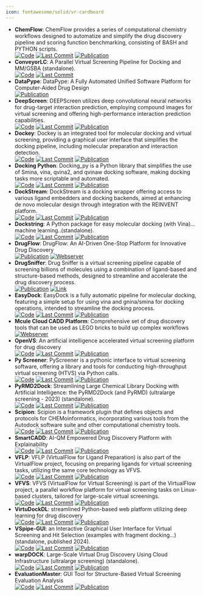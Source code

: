 ```yaml
---
icon: fontawesome/solid/vr-cardboard
---
```


- **ChemFlow**: ChemFlow provides a series of computational chemistry workflows designed to automatize and simplify the drug discovery pipeline and scoring function benchmarking, consisting of BASH and PYTHON scripts.  
		[![Code](https://img.shields.io/github/stars/IFMlab/ChemFlow?style=for-the-badge&logo=github)](https://github.com/IFMlab/ChemFlow) [![Last Commit](https://img.shields.io/github/last-commit/IFMlab/ChemFlow?style=for-the-badge&logo=github)](https://github.com/IFMlab/ChemFlow) [![Publication](https://img.shields.io/badge/Publication-Citations:8-blue?style=for-the-badge&logo=bookstack)](https://doi.org/10.1021/acs.jcim.2c00919) 
- **ConveyorLC**: A Parallel Virtual Screening Pipeline for Docking and MM/GSBA (standalone).  
		[![Code](https://img.shields.io/github/stars/XiaohuaZhangLLNL/conveyorlc?style=for-the-badge&logo=github)](https://github.com/XiaohuaZhangLLNL/conveyorlc) [![Last Commit](https://img.shields.io/github/last-commit/XiaohuaZhangLLNL/conveyorlc?style=for-the-badge&logo=github)](https://github.com/XiaohuaZhangLLNL/conveyorlc) 
- **DataPype**: DataPype: A Fully Automated Unified Software Platform for Computer-Aided Drug Design  
	[![Publication](https://img.shields.io/badge/Publication-Citations:3-blue?style=for-the-badge&logo=bookstack)](https://doi.org/10.1021/acsomega.3c05207) 
- **DeepScreen**: DEEPScreen utilizes deep convolutional neural networks for drug-target interaction prediction, employing compound images for virtual screening and offering high-performance interaction prediction capabilities.  
		[![Code](https://img.shields.io/github/stars/cansyl/DEEPScreen?style=for-the-badge&logo=github)](https://github.com/cansyl/DEEPScreen) [![Last Commit](https://img.shields.io/github/last-commit/cansyl/DEEPScreen?style=for-the-badge&logo=github)](https://github.com/cansyl/DEEPScreen) [![Publication](https://img.shields.io/badge/Publication-Citations:147-blue?style=for-the-badge&logo=bookstack)](https://doi.org/10.1039/C9SC03414E) 
- **Dockey**: Dockey is an integrated tool for molecular docking and virtual screening, providing a graphical user interface that simplifies the docking pipeline, including molecular preparation and interaction detection.  
		[![Code](https://img.shields.io/github/stars/lmdu/dockey?style=for-the-badge&logo=github)](https://github.com/lmdu/dockey) [![Last Commit](https://img.shields.io/github/last-commit/lmdu/dockey?style=for-the-badge&logo=github)](https://github.com/lmdu/dockey) [![Publication](https://img.shields.io/badge/Publication-Citations:21-blue?style=for-the-badge&logo=bookstack)](https://doi.org/10.1093/bib/bbad047) 
- **Docking Python**: Docking_py is a Python library that simplifies the use of Smina, vina, qvina2, and qvinaw docking software, making docking tasks more scriptable and automated.  
		[![Code](https://img.shields.io/github/stars/samuelmurail/docking_py?style=for-the-badge&logo=github)](https://github.com/samuelmurail/docking_py) [![Last Commit](https://img.shields.io/github/last-commit/samuelmurail/docking_py?style=for-the-badge&logo=github)](https://github.com/samuelmurail/docking_py) [![Publication](https://img.shields.io/badge/Publication-Citations:0-blue?style=for-the-badge&logo=bookstack)](https://doi.org/10.5281/zenodo.4506970) 
- **DockStream**: DockStream is a docking wrapper offering access to various ligand embedders and docking backends, aimed at enhancing de novo molecular design through integration with the REINVENT platform.  
		[![Code](https://img.shields.io/github/stars/MolecularAI/DockStream?style=for-the-badge&logo=github)](https://github.com/MolecularAI/DockStream) [![Last Commit](https://img.shields.io/github/last-commit/MolecularAI/DockStream?style=for-the-badge&logo=github)](https://github.com/MolecularAI/DockStream) [![Publication](https://img.shields.io/badge/Publication-Citations:34-blue?style=for-the-badge&logo=bookstack)](https://doi.org/10.1186/s13321-021-00563-7) 
- **Dockstring**: A Python package for easy molecular docking (with Vina)… machine learning..(standalone).  
		[![Code](https://img.shields.io/github/stars/dockstring/dockstring?style=for-the-badge&logo=github)](https://github.com/dockstring/dockstring) [![Last Commit](https://img.shields.io/github/last-commit/dockstring/dockstring?style=for-the-badge&logo=github)](https://github.com/dockstring/dockstring) [![Publication](https://img.shields.io/badge/Publication-Citations:43-blue?style=for-the-badge&logo=bookstack)](https://doi.org/10.1021/acs.jcim.1c01334) 
- **DrugFlow**: DrugFlow: An AI-Driven One-Stop Platform for Innovative Drug Discovery  
	[![Publication](https://img.shields.io/badge/Publication-Citations:4-blue?style=for-the-badge&logo=bookstack)](https://doi.org/10.1021/acs.jcim.4c00621) [![Webserver](https://img.shields.io/badge/Webserver-online-brightgreen?style=for-the-badge&logo=cachet&logoColor=65FF8F)](https://drugflow.com/#/) 
- **DrugSniffer**: Drug Sniffer is a virtual screening pipeline capable of screening billions of molecules using a combination of ligand-based and structure-based methods, designed to streamline and accelerate the drug discovery process.  
	[![Publication](https://img.shields.io/badge/Publication-Citations:12-blue?style=for-the-badge&logo=bookstack)](https://doi.org/10.3389%2Ffphar.2022.874746) [![Link](https://img.shields.io/badge/Link-online-brightgreen?style=for-the-badge&logo=cachet&logoColor=65FF8F)](https://drugsniffer.org/) 
- **EasyDock**: EasyDock is a fully automatic pipeline for molecular docking, featuring a simple setup for using vina and gnina/smina for docking operations, intended to streamline the docking process.  
		[![Code](https://img.shields.io/github/stars/ci-lab-cz/easydock?style=for-the-badge&logo=github)](https://github.com/ci-lab-cz/easydock/tree/master) [![Last Commit](https://img.shields.io/github/last-commit/ci-lab-cz/easydock?style=for-the-badge&logo=github)](https://github.com/ci-lab-cz/easydock/tree/master) [![Publication](https://img.shields.io/badge/Publication-Citations:6-blue?style=for-the-badge&logo=bookstack)](https://doi.org/10.1186/s13321-023-00772-2) 
- **Mcule Cloud CADD Platform**: Comprehensive set of drug discovery tools that can be used as LEGO bricks to build up complex workflows  
	[![Webserver](https://img.shields.io/badge/Webserver-online-brightgreen?style=for-the-badge&logo=cachet&logoColor=65FF8F)](https://mcule.com/hit-identification/) 
- **OpenVS**: An artificial intelligence accelerated virtual screening platform for drug discovery  
		[![Code](https://img.shields.io/github/stars/gfzhou/OpenVS?style=for-the-badge&logo=github)](https://github.com/gfzhou/OpenVS) [![Last Commit](https://img.shields.io/github/last-commit/gfzhou/OpenVS?style=for-the-badge&logo=github)](https://github.com/gfzhou/OpenVS) [![Publication](https://img.shields.io/badge/Publication-Citations:9-blue?style=for-the-badge&logo=bookstack)](https://doi.org/10.1038/s41467-024-52061-7) 
- **Py Screener**: PyScreener is a pythonic interface to virtual screening software, offering a library and tools for conducting high-throughput virtual screening (HTVS) via Python calls.  
		[![Code](https://img.shields.io/github/stars/coleygroup/pyscreener?style=for-the-badge&logo=github)](https://github.com/coleygroup/pyscreener) [![Last Commit](https://img.shields.io/github/last-commit/coleygroup/pyscreener?style=for-the-badge&logo=github)](https://github.com/coleygroup/pyscreener) [![Publication](https://img.shields.io/badge/Publication-Citations:0-blue?style=for-the-badge&logo=bookstack)](https://doi.org/10.21105/joss.03950/status) 
- **PyRMD2Dock**: Streamlining Large Chemical Library Docking with Artificial Intelligence: the PyRMD2Dock (and PyRMD) (ultralarge screening - 2023) (standalone).  
		[![Code](https://img.shields.io/github/stars/cosconatilab/PyRMD?style=for-the-badge&logo=github)](https://github.com/cosconatilab/PyRMD) [![Last Commit](https://img.shields.io/github/last-commit/cosconatilab/PyRMD?style=for-the-badge&logo=github)](https://github.com/cosconatilab/PyRMD) [![Publication](https://img.shields.io/badge/Publication-Citations:30-blue?style=for-the-badge&logo=bookstack)](https://doi.org/10.1021/acs.jcim.1c00653) 
- **Scipion**: Scipion is a framework plugin that defines objects and protocols for CHEMoinformatics, incorporating various tools from the Autodock software suite and other computational chemistry tools.  
		[![Code](https://img.shields.io/github/stars/scipion-chem/scipion-chem?style=for-the-badge&logo=github)](https://github.com/scipion-chem/scipion-chem) [![Last Commit](https://img.shields.io/github/last-commit/scipion-chem/scipion-chem?style=for-the-badge&logo=github)](https://github.com/scipion-chem/scipion-chem) [![Publication](https://img.shields.io/badge/Publication-Citations:3-blue?style=for-the-badge&logo=bookstack)](https://doi.org/10.1021/acs.jcim.3c01085) 
- **SmartCADD**: AI-QM Empowered Drug Discovery Platform with Explainability  
		[![Code](https://img.shields.io/github/stars/SMU-CATCO/SmartCADD?style=for-the-badge&logo=github)](https://github.com/SMU-CATCO/SmartCADD) [![Last Commit](https://img.shields.io/github/last-commit/SMU-CATCO/SmartCADD?style=for-the-badge&logo=github)](https://github.com/SMU-CATCO/SmartCADD) [![Publication](https://img.shields.io/badge/Publication-Citations:1-blue?style=for-the-badge&logo=bookstack)](https://doi.org/10.1021/acs.jcim.4c00720) 
- **VFLP**: VFLP (VirtualFlow for Ligand Preparation) is also part of the VirtualFlow project, focusing on preparing ligands for virtual screening tasks, utilizing the same core technology as VFVS.  
		[![Code](https://img.shields.io/github/stars/VirtualFlow/VFLP?style=for-the-badge&logo=github)](https://github.com/VirtualFlow/VFLP?tab=readme-ov-file) [![Last Commit](https://img.shields.io/github/last-commit/VirtualFlow/VFLP?style=for-the-badge&logo=github)](https://github.com/VirtualFlow/VFLP?tab=readme-ov-file) [![Publication](https://img.shields.io/badge/Publication-Citations:409-blue?style=for-the-badge&logo=bookstack)](https://doi.org/10.1038/s41586-020-2117-z) 
- **VFVS**: VFVS (VirtualFlow for Virtual Screening) is part of the VirtualFlow project, a parallel workflow platform for virtual screening tasks on Linux-based clusters, tailored for large-scale virtual screenings.  
		[![Code](https://img.shields.io/github/stars/VirtualFlow/VFVS?style=for-the-badge&logo=github)](https://github.com/VirtualFlow/VFVS) [![Last Commit](https://img.shields.io/github/last-commit/VirtualFlow/VFVS?style=for-the-badge&logo=github)](https://github.com/VirtualFlow/VFVS) [![Publication](https://img.shields.io/badge/Publication-Citations:409-blue?style=for-the-badge&logo=bookstack)](https://doi.org/10.1038/s41586-020-2117-z) 
- **VirtuDockDL**: streamlined Python-based web platform utilizing deep learning for drug discovery  
		[![Code](https://img.shields.io/github/stars/FatimaNoor74/VirtuDockDL?style=for-the-badge&logo=github)](https://github.com/FatimaNoor74/VirtuDockDL) [![Last Commit](https://img.shields.io/github/last-commit/FatimaNoor74/VirtuDockDL?style=for-the-badge&logo=github)](https://github.com/FatimaNoor74/VirtuDockDL) [![Publication](https://img.shields.io/badge/Publication-Citations:0-blue?style=for-the-badge&logo=bookstack)](https://doi.org/10.1038/s41598-024-79799-w) 
- **VSpipe-GUI**: an Interactive Graphical User Interface for Virtual Screening and Hit Selection (examples with fragment docking...) (standalone, published 2024).  
		[![Code](https://img.shields.io/github/stars/rashid-bioinfo/vspipe-gui?style=for-the-badge&logo=github)](https://github.com/rashid-bioinfo/vspipe-gui/tree/master/Installation_Guide) [![Last Commit](https://img.shields.io/github/last-commit/rashid-bioinfo/vspipe-gui?style=for-the-badge&logo=github)](https://github.com/rashid-bioinfo/vspipe-gui/tree/master/Installation_Guide) [![Publication](https://img.shields.io/badge/Publication-Citations:1-blue?style=for-the-badge&logo=bookstack)](https://doi.org/10.3390%2Fijms25042002) 
- **warpDOCK**: Large-Scale Virtual Drug Discovery Using Cloud Infrastructure (ultralarge screening) (standalone).  
		[![Code](https://img.shields.io/github/stars/BruningLab/warpDOCK?style=for-the-badge&logo=github)](https://github.com/BruningLab/warpDOCK) [![Last Commit](https://img.shields.io/github/last-commit/BruningLab/warpDOCK?style=for-the-badge&logo=github)](https://github.com/BruningLab/warpDOCK) [![Publication](https://img.shields.io/badge/Publication-Citations:2-blue?style=for-the-badge&logo=bookstack)](https://doi.org/10.1021/acsomega.3c02249) 
- **EvaluationMaster**: GUI Tool for Structure-Based Virtual Screening Evaluation Analysis  
		[![Code](https://img.shields.io/github/stars/shenzheyuan2020/EvaluationMaster?style=for-the-badge&logo=github)](https://github.com/shenzheyuan2020/EvaluationMaster) [![Last Commit](https://img.shields.io/github/last-commit/shenzheyuan2020/EvaluationMaster?style=for-the-badge&logo=github)](https://github.com/shenzheyuan2020/EvaluationMaster) [![Publication](https://img.shields.io/badge/Publication-Citations:0-blue?style=for-the-badge&logo=bookstack)](https://doi.org/10.1021/acs.jcim.4c01818) 
